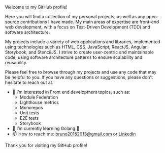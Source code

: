 Welcome to my GitHub profile!

Here you will find a collection of my personal projects, as well as any open-source contributions I have made. My main areas of expertise are front-end web development, with a focus on Test-Driven Development (TDD) and software architecture.

My projects include a variety of web applications and libraries, implemented using technologies such as HTML, CSS, JavaScript, ReactJS, Angular, Storybook, and StencilJS. I strive to create user-centric and maintainable code, using software architecture patterns to ensure scalability and reusability.

Please feel free to browse through my projects and use any code that may be helpful to you. If you have any questions or suggestions, please don't hesitate to reach out at.

- 👀 I’m interested in Front end development topics, such as:
  - Module Federation
  - Lighthouse metrics
  - Monorepos
  - Unit tests
  - E2E tests
  - Storybook
- 🌱 I’m currently learning Golang 🤘
- 📫 How to reach me: bruno20152013@gmail.com or [LinkedIn](https://www.linkedin.com/in/brunoasnt/)

Thank you for visiting my GitHub profile!

<!---
BrunoAST/BrunoAST is a ✨ special ✨ repository because its `README.md` (this file) appears on your GitHub profile.
You can click the Preview link to take a look at your changes.
--->
